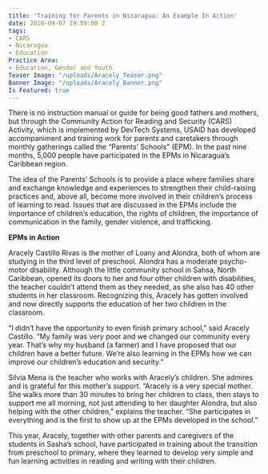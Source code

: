 ```yaml
---
title: 'Training for Parents in Nicaragua: An Example In Action'
date: 2018-09-07 19:59:00 Z
tags:
- CARS
- Nicaragua
- Education
Practice Area:
- Education, Gender and Youth
Teaser Image: "/uploads/Aracely_Teaser.png"
Banner Image: "/uploads/Aracely_Banner.png"
Is Featured: true
---
```


There is no instruction manual or guide for being good fathers and mothers, but through the Community Action for Reading and Security (CARS) Activity, which is implemented by DevTech Systems, USAID has developed accompaniment and training work for parents and caretakers through monthly gatherings called the “Parents’ Schools” (EPM).  In the past nine months, 5,000 people have participated in the EPMs in Nicaragua’s Caribbean region.

The idea of the Parents’ Schools is to provide a place where families share and exchange knowledge and experiences to strengthen their child-raising practices and, above all, become more involved in their children’s process of learning to read.  Issues that are discussed in the EPMs include the importance of children’s education, the rights of children, the importance of communication in the family, gender violence, and trafficking.

**EPMs in Action**

Aracely Castillo Rivas is the mother of Loany and Alondra, both of whom are studying in the third level of preschool.  Alondra has a moderate psycho-motor disability. Although the little community school in Sahsa, North Caribbean, opened its doors to her and four other children with disabilities, the teacher couldn’t attend them as they needed, as she also has 40 other students in her classroom. Recognizing this, Aracely has gotten involved and now directly supports the education of her two children in the classroom.

“I didn’t have the opportunity to even finish primary school,” said Aracely Castillo.  “My family was very poor and we changed our community every year.  That’s why my husband (a farmer) and I have proposed that our children have a better future.  We’re also learning in the EPMs how we can improve our children’s education and security.”

Silvia Mena is the teacher who works with Aracely’s children. She admires and is grateful for this mother’s support.  “Aracely is a very special mother. She walks more than 30 minutes to bring her children to class, then stays to support me all morning, not just attending to her daughter Alondra, but also helping with the other children,” explains the teacher.  “She participates in everything and is the first to show up at the EPMs developed in the school.”

This year, Aracely, together with other parents and caregivers of the students in Sasha’s school, have participated in training about the transition from preschool to primary, where they learned to develop very simple and fun learning activities in reading and writing with their children.
